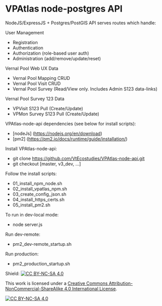 # VPAtlas node-postgres API

NodeJS/ExpressJS + Postgres/PostGIS API serves routes which handle:

User Management
  - Registration
  - Authentication
  - Authorization (role-based user auth)
  - Administration (add/remove/update/reset)

Vernal Pool Web UX Data
  - Vernal Pool Mapping CRUD
  - Vernal Pool Visit CRUD
  - Vernal Pool Survey (Read/View only. Includes Admin S123 data-links)

Vernal Pool Survey 123 Data
  - VPVisit S123 Pull (Create/Update)
  - VPMon Survey S123 Pull (Create/Update)

VPAtlas-node-api dependencies (see below for install scripts):
- [nodeJs] (https://nodejs.org/en/download)
- [pm2] (https://pm2.io/docs/runtime/guide/installation/)

Install VPAtlas-node-api:
- git clone https://github.com/VtEcostudies/VPAtlas-node-api.git
- git checkout [master, v3_dev, ...]

Follow the install scripts:
- 01_install_npm_node.sh
- 02_install_vpatlas_npm.sh
- 03_create_config_json.sh
- 04_install_https_certs.sh
- 05_install_pm2.sh

To run in dev-local mode:
- node server.js

Run dev-remote:
- pm2_dev-remote_startup.sh

Run production:
- pm2_production_startup.sh

Shield: [![CC BY-NC-SA 4.0][cc-by-nc-sa-shield]][cc-by-nc-sa]

This work is licensed under a [Creative Commons Attribution-NonCommercial-ShareAlike 4.0
International License][cc-by-nc-sa].

[![CC BY-NC-SA 4.0][cc-by-nc-sa-image]][cc-by-nc-sa]

[cc-by-nc-sa]: http://creativecommons.org/licenses/by-nc-sa/4.0/
[cc-by-nc-sa-image]: https://licensebuttons.net/l/by-nc-sa/4.0/88x31.png
[cc-by-nc-sa-shield]: https://img.shields.io/badge/License-CC%20BY-NC-SA%204.0-lightgrey.svg

